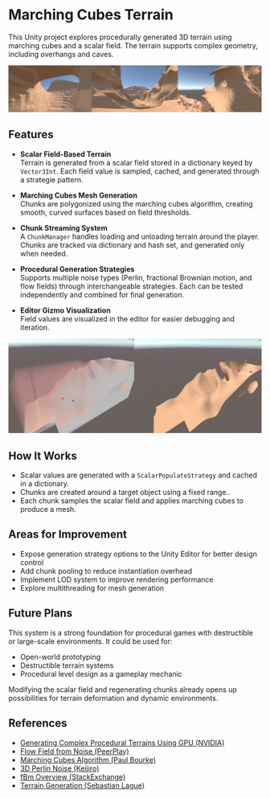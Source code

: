 # Marching Cubes Terrain

This Unity project explores procedurally generated 3D terrain using marching cubes and a scalar field. The terrain supports complex geometry, including overhangs and caves.

![Demo](TerrainSamples.png)
## Features

- **Scalar Field-Based Terrain**  
  Terrain is generated from a scalar field stored in a dictionary keyed by `Vector3Int`. Each field value is sampled, cached, and generated through a strategie pattern.

- **Marching Cubes Mesh Generation**  
  Chunks are polygonized using the marching cubes algorithm, creating smooth, curved surfaces based on field thresholds.

- **Chunk Streaming System**  
  A `ChunkManager` handles loading and unloading terrain around the player. Chunks are tracked via dictionary and hash set, and generated only when needed.

- **Procedural Generation Strategies**  
  Supports multiple noise types (Perlin, fractional Brownian motion, and flow fields) through interchangeable strategies. Each can be tested independently and combined for final generation.

- **Editor Gizmo Visualization**  
  Field values are visualized in the editor for easier debugging and iteration.
  
![Demo](TerrainVis.png)
## How It Works

- Scalar values are generated with a `ScalarPopulateStrategy` and cached in a dictionary.  
- Chunks are created around a target object using a fixed range..  
- Each chunk samples the scalar field and applies marching cubes to produce a mesh.  

## Areas for Improvement

- Expose generation strategy options to the Unity Editor for better design control  
- Add chunk pooling to reduce instantiation overhead  
- Implement LOD system to improve rendering performance  
- Explore multithreading for mesh generation

## Future Plans

This system is a strong foundation for procedural games with destructible or large-scale environments. It could be used for:

- Open-world prototyping
- Destructible terrain systems
- Procedural level design as a gameplay mechanic

Modifying the scalar field and regenerating chunks already opens up possibilities for terrain deformation and dynamic environments.

## References

- [Generating Complex Procedural Terrains Using GPU (NVIDIA)](https://developer.nvidia.com/gpugems/gpugems3/part-i-geometry/chapter-1-generating-complex-procedural-terrains-using-gpu)  
- [Flow Field from Noise (PeerPlay)](https://www.youtube.com/watch?v=gPNdnIMbe8o&ab_channel=PeerPlay)  
- [Marching Cubes Algorithm (Paul Bourke)](https://paulbourke.net/geometry/polygonise/)  
- [3D Perlin Noise (Keijiro)](https://github.com/keijiro/PerlinNoise)  
- [fBm Overview (StackExchange)](https://gamedev.stackexchange.com/questions/197861/how-to-handle-octave-frequency-in-the-perlin-noise-algorithm)  
- [Terrain Generation (Sebastian Lague)](https://www.youtube.com/watch?v=kM6yRUOnrI8&ab_channel=SebastianLague)
